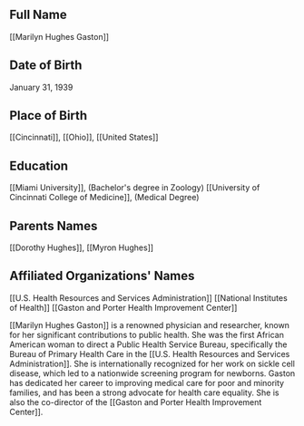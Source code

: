 
## Full Name
[[Marilyn Hughes Gaston]]

## Date of Birth
January 31, 1939

## Place of Birth
[[Cincinnati]], [[Ohio]], [[United States]]

## Education
[[Miami University]], (Bachelor's degree in Zoology)
[[University of Cincinnati College of Medicine]], (Medical Degree)

## Parents Names
[[Dorothy Hughes]], [[Myron Hughes]]

## Affiliated Organizations' Names
[[U.S. Health Resources and Services Administration]]
[[National Institutes of Health]]
[[Gaston and Porter Health Improvement Center]]

[[Marilyn Hughes Gaston]] is a renowned physician and researcher, known for her significant contributions to public health. She was the first African American woman to direct a Public Health Service Bureau, specifically the Bureau of Primary Health Care in the [[U.S. Health Resources and Services Administration]]. She is internationally recognized for her work on sickle cell disease, which led to a nationwide screening program for newborns. Gaston has dedicated her career to improving medical care for poor and minority families, and has been a strong advocate for health care equality. She is also the co-director of the [[Gaston and Porter Health Improvement Center]].

